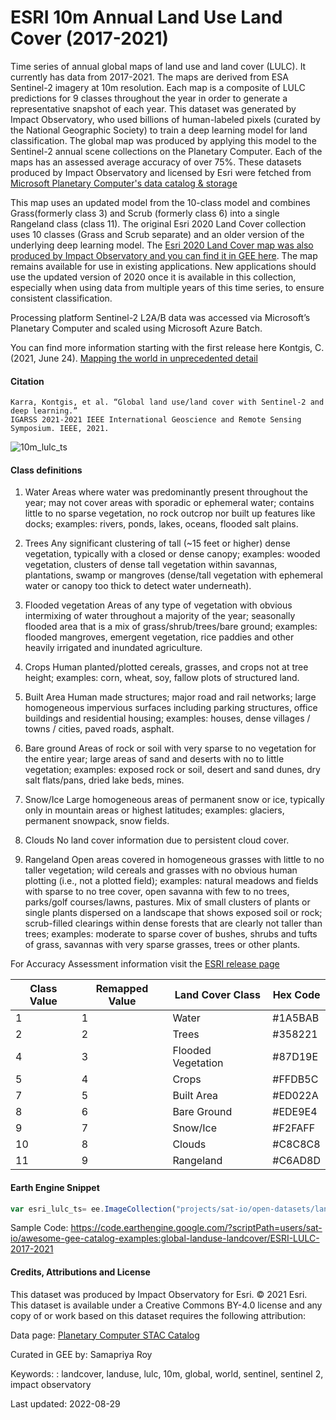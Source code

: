 # ESRI 10m Annual Land Use Land Cover (2017-2021)

Time series of annual global maps of land use and land cover (LULC). It currently has data from 2017-2021. The maps are derived from ESA Sentinel-2 imagery at 10m resolution. Each map is a composite of LULC predictions for 9 classes throughout the year in order to generate a representative snapshot of each year. This dataset was generated by Impact Observatory, who used billions of human-labeled pixels (curated by the National Geographic Society) to train a deep learning model for land classification. The global map was produced by applying this model to the Sentinel-2 annual scene collections on the Planetary Computer. Each of the maps has an assessed average accuracy of over 75%. These datasets produced by Impact Observatory and licensed by Esri were fetched from [Microsoft Planetary Computer's data catalog & storage](https://planetarycomputer.microsoft.com/dataset/io-lulc-9-class)

This map uses an updated model from the 10-class model and combines Grass(formerly class 3) and Scrub (formerly class 6) into a single Rangeland class (class 11). The original Esri 2020 Land Cover collection uses 10 classes (Grass and Scrub separate) and an older version of the underlying deep learning model. The [Esri 2020 Land Cover map was also produced by Impact Observatory and you can find it in GEE here](https://samapriya.github.io/awesome-gee-community-datasets/projects/esrilc2020/). The map remains available for use in existing applications. New applications should use the updated version of 2020 once it is available in this collection, especially when using data from multiple years of this time series, to ensure consistent classification.

Processing platform
Sentinel-2 L2A/B data was accessed via Microsoft’s Planetary Computer and scaled using Microsoft Azure Batch.

You can find more information starting with the first release here
Kontgis, C. (2021, June 24). [Mapping the world in unprecedented detail](https://caitlin-kontgis.medium.com/mapping-the-world-in-unprecedented-detail-7c0513205b90)


#### Citation

```
Karra, Kontgis, et al. “Global land use/land cover with Sentinel-2 and deep learning.”
IGARSS 2021-2021 IEEE International Geoscience and Remote Sensing Symposium. IEEE, 2021.
```

![10m_lulc_ts](https://user-images.githubusercontent.com/6677629/187349140-d571fe8e-e979-48cf-a1a1-2f3c06b957a0.gif)


#### Class definitions
1. Water
Areas where water was predominantly present throughout the year; may not cover areas with sporadic or ephemeral water; contains little to no sparse vegetation, no rock outcrop nor built up features like docks; examples: rivers, ponds, lakes, oceans, flooded salt plains.

2. Trees
Any significant clustering of tall (~15 feet or higher) dense vegetation, typically with a closed or dense canopy; examples: wooded vegetation,  clusters of dense tall vegetation within savannas, plantations, swamp or mangroves (dense/tall vegetation with ephemeral water or canopy too thick to detect water underneath).

4. Flooded vegetation
Areas of any type of vegetation with obvious intermixing of water throughout a majority of the year; seasonally flooded area that is a mix of grass/shrub/trees/bare ground; examples: flooded mangroves, emergent vegetation, rice paddies and other heavily irrigated and inundated agriculture.

5. Crops
Human planted/plotted cereals, grasses, and crops not at tree height; examples: corn, wheat, soy, fallow plots of structured land.

7. Built Area
Human made structures; major road and rail networks; large homogeneous impervious surfaces including parking structures, office buildings and residential housing; examples: houses, dense villages / towns / cities, paved roads, asphalt.

8. Bare ground
Areas of rock or soil with very sparse to no vegetation for the entire year; large areas of sand and deserts with no to little vegetation; examples: exposed rock or soil, desert and sand dunes, dry salt flats/pans, dried lake beds, mines.

9. Snow/Ice
Large homogeneous areas of permanent snow or ice, typically only in mountain areas or highest latitudes; examples: glaciers, permanent snowpack, snow fields.

10. Clouds
No land cover information due to persistent cloud cover.

11. Rangeland
Open areas covered in homogeneous grasses with little to no taller vegetation; wild cereals and grasses with no obvious human plotting (i.e., not a plotted field); examples: natural meadows and fields with sparse to no tree cover, open savanna with few to no trees, parks/golf courses/lawns, pastures. Mix of small clusters of plants or single plants dispersed on a landscape that shows exposed soil or rock; scrub-filled clearings within dense forests that are clearly not taller than trees; examples: moderate to sparse cover of bushes, shrubs and tufts of grass, savannas with very sparse grasses, trees or other plants.

For Accuracy Assessment information visit the [ESRI release page](https://www.arcgis.com/home/item.html?id=d3da5dd386d140cf93fc9ecbf8da5e31)

<center>

|Class Value|Remapped Value|Land Cover Class  |Hex Code|
|-----------|--------------|------------------|--------|
|1          |1             |Water             |#1A5BAB |
|2          |2             |Trees             |#358221 |
|4          |3             |Flooded Vegetation|#87D19E |
|5          |4             |Crops             |#FFDB5C |
|7          |5             |Built Area        |#ED022A |
|8          |6             |Bare Ground       |#EDE9E4 |
|9          |7             |Snow/Ice          |#F2FAFF |
|10         |8             |Clouds            |#C8C8C8 |
|11         |9             |Rangeland         |#C6AD8D |

</center>


#### Earth Engine Snippet

```js
var esri_lulc_ts= ee.ImageCollection("projects/sat-io/open-datasets/landcover/ESRI_Global-LULC_10m_TS");
```
Sample Code: https://code.earthengine.google.com/?scriptPath=users/sat-io/awesome-gee-catalog-examples:global-landuse-landcover/ESRI-LULC-2017-2021

#### Credits, Attributions and License

This dataset was produced by Impact Observatory for Esri. © 2021 Esri. This dataset is available under a Creative Commons BY-4.0 license and any copy of or work based on this dataset requires the following attribution:

Data page: [Planetary Computer STAC Catalog](https://planetarycomputer.microsoft.com/api/stac/v1/collections/io-lulc-9-class)

Curated in GEE by: Samapriya Roy

Keywords: : landcover, landuse, lulc, 10m, global, world, sentinel, sentinel 2, impact observatory

Last updated: 2022-08-29
